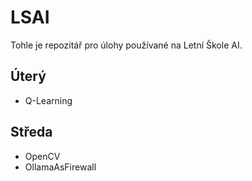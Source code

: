 # LSAI
Tohle je repozitář pro úlohy používané na Letní Škole AI.


## Úterý

- Q-Learning

## Středa

- OpenCV
- OllamaAsFirewall